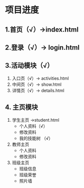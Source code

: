 # 项目进度

## 1.首页（√）->index.html

## 2.登录（√）-> login.html

## 3.活动模块（√）

1. 入口页（√）-> activities.html
2. 中间页（√）-> show.html
3. 详情页（√）-> details.html 

## 4. 主页模块

1. 学生主页 ->student.html
   - 个人资料（√）
   - 修改资料
   - 我的技能树 （√）
2. 教师主页
   - 个人资料
   - 修改资料
3. 班级主页
   - 班级信息
   - 班级荣誉
   - 照片墙